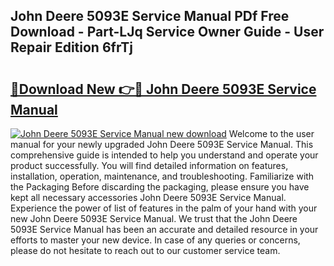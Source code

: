 ## John Deere 5093E Service Manual PDf Free Download - Part-LJq Service Owner Guide - User Repair Edition 6frTj

# <h2><a href="http://bc94032.oget.top/?id=John+Deere+5093E+Service+Manual">🔗Download New 👉🔴 John Deere 5093E Service Manual</a></h2>

[![John Deere 5093E Service Manual new download](https://i.imgur.com/5g1atiW.png)](http://bc94032.oget.top/?id=John+Deere+5093E+Service+Manual)
Welcome to the user manual for your newly upgraded John Deere 5093E Service Manual. This comprehensive guide is intended to help you understand and operate your product successfully. You will find detailed information on features, installation, operation, maintenance, and troubleshooting. Familiarize with the Packaging Before discarding the packaging, please ensure you have kept all necessary accessories John Deere 5093E Service Manual. Experience the power of list of features in the palm of your hand with your new John Deere 5093E Service Manual. We trust that the John Deere 5093E Service Manual has been an accurate and detailed resource in your efforts to master your new device. In case of any queries or concerns, please do not hesitate to reach out to our customer service team.
